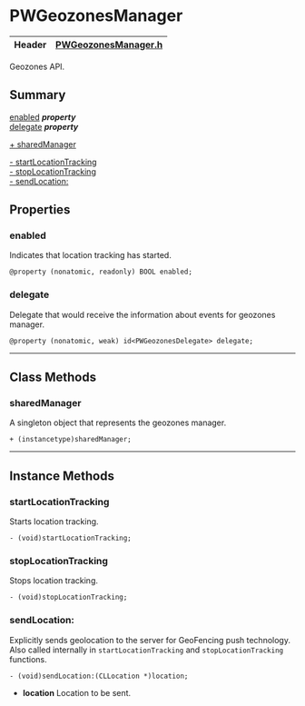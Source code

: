 # PWGeozonesManager #

| Header | [PWGeozonesManager.h](../Framework/PushwooshGeozones.framework/Versions/A/Headers/PWGeozonesManager.h) |
| ------ | ---------------------------------------------------------------------------------------- |

Geozones API.

## Summary
[enabled](#enabled) *__property__*  
[delegate](#delegate) *__property__*  

[+ sharedManager](#sharedmanager)  

[- startLocationTracking](#startlocationtracking)  
[- stopLocationTracking](#stoplocationtracking)  
[- sendLocation:](#sendlocation)  

## Properties
### enabled
Indicates that location tracking has started.
```objc
@property (nonatomic, readonly) BOOL enabled;
```

### delegate
Delegate that would receive the information about events for geozones manager.
```objc
@property (nonatomic, weak) id<PWGeozonesDelegate> delegate;
```
---

##  Class Methods

### sharedManager
A singleton object that represents the geozones manager.
```objc
+ (instancetype)sharedManager;
```
---

## Instance Methods

### startLocationTracking
Starts location tracking.
```objc
- (void)startLocationTracking;
```

### stopLocationTracking
Stops location tracking.
```objc
- (void)stopLocationTracking;
```

### sendLocation:
Explicitly sends geolocation to the server for GeoFencing push technology. Also called internally in `startLocationTracking` and `stopLocationTracking` functions.
```objc
- (void)sendLocation:(CLLocation *)location;
```
* **location** Location to be sent.
